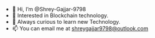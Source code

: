 - 👋 Hi, I’m @Shrey-Gajjar-9798
- 👀 Interested in Blockchain technology.
- 🌱 Always curious to learn new Technology.
- 📫 You can email me at shreygajjar9798@outlook.com
